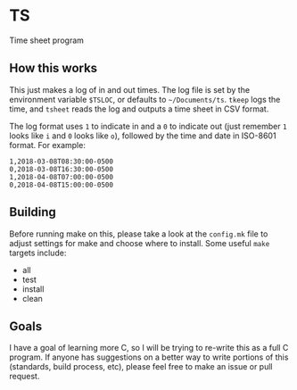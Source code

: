 # TS
Time sheet program

## How this works
This just makes a log of in and out times. The log file is set by the
environment variable `$TSLOC`, or defaults to `~/Documents/ts`. `tkeep` logs the
time, and `tsheet` reads the log and outputs a time sheet in CSV format.

The log format uses `1` to indicate in and a `0` to indicate out (just remember
`1` looks like `i` and `0` looks like `o`), followed by the time and date in
ISO-8601 format. For example:

	1,2018-03-08T08:30:00-0500
	0,2018-03-08T16:30:00-0500
	1,2018-04-08T07:00:00-0500
	0,2018-04-08T15:00:00-0500

## Building
Before running make on this, please take a look at the `config.mk` file to
adjust settings for make and choose where to install. Some useful `make` targets
include:

- all
- test
- install
- clean

## Goals
I have a goal of learning more C, so I will be trying to re-write this as a full
C program. If anyone has suggestions on a better way to write portions of this
(standards, build process, etc), please feel free to make an issue or pull
request.
